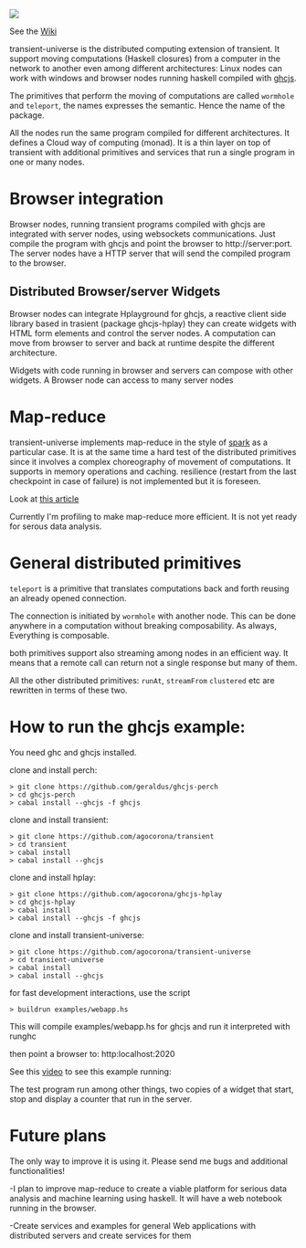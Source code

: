 ![](https://raw.githubusercontent.com/agocorona/transient/master/logo.ico)

See the [Wiki](https://github.com/agocorona/transient/wiki)

transient-universe is the distributed computing extension of transient.  It support moving computations (Haskell closures) from a computer in the network to another even among different architectures:  Linux nodes can work with windows and browser nodes running haskell compiled with [ghcjs](https://github.com/ghcjs/ghcjs).

The primitives that perform the moving of computations are called `wormhole` and `teleport`, the names expresses the semantic. Hence the name of the package.

All the nodes run the same program compiled for different architectures. It defines a Cloud way of computing (monad). It is a thin layer on top of transient with additional primitives and services that run a single program in one or many nodes.

Browser integration
==================

Browser nodes, running transient programs compiled with ghcjs are integrated with server nodes, using websockets communications. Just compile the program with ghcjs and point the browser to http://server:port. The server nodes have a HTTP server that will send the compiled program to the browser.

Distributed Browser/server Widgets
-------
Browser nodes can integrate Hplayground for ghcjs, a reactive client side library based in trasient (package ghcjs-hplay) they can create widgets with HTML form elements and control the server nodes. A computation can move from browser to server and back at runtime despite the different architecture.

Widgets with code running in browser and servers can compose with other widgets. A Browser node can access to many server nodes

Map-reduce
==========
transient-universe implements map-reduce in the style of [spark](http://spark.apache.org) as a particular case. It is at the same time a hard test of the distributed primitives since it involves a complex choreography of movement of computations. It supports in memory operations and caching. resilience (restart from the last checkpoint in case of failure) is not implemented but it is foreseen.

Look at [this article](https://www.schoolofhaskell.com/user/agocorona/estimation-of-using-distributed-computing-streaming-transient-effects-vi-1#distributed-datasets)

Currently I'm profiling to make map-reduce more efficient. It is not yet ready for serous data analysis.

General distributed primitives
=============================
`teleport` is a  primitive that translates computations back and forth reusing an already opened connection.

The connection is initiated by `wormhole`  with another node. This can be done anywhere in a computation without breaking composability. As always, Everything is composable.

both primitives support also streaming among nodes in an efficient way. It means that a remote call  can return not a single response but many of them.

All the other distributed primitives: `runAt`, `streamFrom` `clustered` etc are rewritten in terms of these two.

How to run the ghcjs example:
=============================
You need ghc and ghcjs installed.

clone and install perch:

    > git clone https://github.com/geraldus/ghcjs-perch
    > cd ghcjs-perch
    > cabal install --ghcjs -f ghcjs

clone and install  transient:

    > git clone https://github.com/agocorona/transient
    > cd transient
    > cabal install
    > cabal install --ghcjs

clone and install hplay:

    > git clone https://github.com/agocorona/ghcjs-hplay
    > cd ghcjs-hplay
    > cabal install
    > cabal install --ghcjs -f ghcjs

clone and install  transient-universe:

    > git clone https://github.com/agocorona/transient-universe
    > cd transient-universe
    > cabal install
    > cabal install --ghcjs

for fast development interactions, use the script

    > buildrun examples/webapp.hs

This will compile examples/webapp.hs for ghcjs and run it interpreted with runghc


then point a browser to: http:localhost:2020

See this [video](https://www.livecoding.tv/agocorona/videos/Ke1Qz-seamless-composable-web-programming) to see this example running:

The test program run among other things, two copies of a widget that start, stop and display a counter that run in the server.


Future plans
============
The only way to improve it is using it. Please send me bugs and additional functionalities!

-I plan to improve map-reduce to create a viable platform for serious data analysis and machine learning using haskell. It will have a  web notebook running in the browser.

-Create services and examples for general Web applications with distributed servers and create services for them





